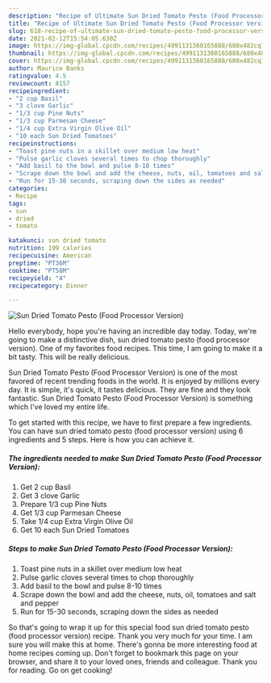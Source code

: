```yaml
---
description: "Recipe of Ultimate Sun Dried Tomato Pesto (Food Processor Version)"
title: "Recipe of Ultimate Sun Dried Tomato Pesto (Food Processor Version)"
slug: 618-recipe-of-ultimate-sun-dried-tomato-pesto-food-processor-version
date: 2021-02-12T15:54:05.630Z
image: https://img-global.cpcdn.com/recipes/4991131360165888/680x482cq70/sun-dried-tomato-pesto-food-processor-version-recipe-main-photo.jpg
thumbnail: https://img-global.cpcdn.com/recipes/4991131360165888/680x482cq70/sun-dried-tomato-pesto-food-processor-version-recipe-main-photo.jpg
cover: https://img-global.cpcdn.com/recipes/4991131360165888/680x482cq70/sun-dried-tomato-pesto-food-processor-version-recipe-main-photo.jpg
author: Maurice Banks
ratingvalue: 4.5
reviewcount: 8157
recipeingredient:
- "2 cup Basil"
- "3 clove Garlic"
- "1/3 cup Pine Nuts"
- "1/3 cup Parmesan Cheese"
- "1/4 cup Extra Virgin Olive Oil"
- "10 each Sun Dried Tomatoes"
recipeinstructions:
- "Toast pine nuts in a skillet over medium low heat"
- "Pulse garlic cloves several times to chop thoroughly"
- "Add basil to the bowl and pulse 8-10 times"
- "Scrape down the bowl and add the cheese, nuts, oil, tomatoes and salt and pepper"
- "Run for 15-30 seconds, scraping down the sides as needed"
categories:
- Recipe
tags:
- sun
- dried
- tomato

katakunci: sun dried tomato 
nutrition: 199 calories
recipecuisine: American
preptime: "PT36M"
cooktime: "PT58M"
recipeyield: "4"
recipecategory: Dinner

---
```



![Sun Dried Tomato Pesto (Food Processor Version)](https://img-global.cpcdn.com/recipes/4991131360165888/680x482cq70/sun-dried-tomato-pesto-food-processor-version-recipe-main-photo.jpg)

Hello everybody, hope you're having an incredible day today. Today, we're going to make a distinctive dish, sun dried tomato pesto (food processor version). One of my favorites food recipes. This time, I am going to make it a bit tasty. This will be really delicious.

Sun Dried Tomato Pesto (Food Processor Version) is one of the most favored of recent trending foods in the world. It is enjoyed by millions every day. It is simple, it's quick, it tastes delicious. They are fine and they look fantastic. Sun Dried Tomato Pesto (Food Processor Version) is something which I've loved my entire life.




To get started with this recipe, we have to first prepare a few ingredients. You can have sun dried tomato pesto (food processor version) using 6 ingredients and 5 steps. Here is how you can achieve it.

<!--inarticleads1-->

##### The ingredients needed to make Sun Dried Tomato Pesto (Food Processor Version):

1. Get 2 cup Basil
1. Get 3 clove Garlic
1. Prepare 1/3 cup Pine Nuts
1. Get 1/3 cup Parmesan Cheese
1. Take 1/4 cup Extra Virgin Olive Oil
1. Get 10 each Sun Dried Tomatoes




<!--inarticleads2-->

##### Steps to make Sun Dried Tomato Pesto (Food Processor Version):

1. Toast pine nuts in a skillet over medium low heat
1. Pulse garlic cloves several times to chop thoroughly
1. Add basil to the bowl and pulse 8-10 times
1. Scrape down the bowl and add the cheese, nuts, oil, tomatoes and salt and pepper
1. Run for 15-30 seconds, scraping down the sides as needed




So that's going to wrap it up for this special food sun dried tomato pesto (food processor version) recipe. Thank you very much for your time. I am sure you will make this at home. There's gonna be more interesting food at home recipes coming up. Don't forget to bookmark this page on your browser, and share it to your loved ones, friends and colleague. Thank you for reading. Go on get cooking!

